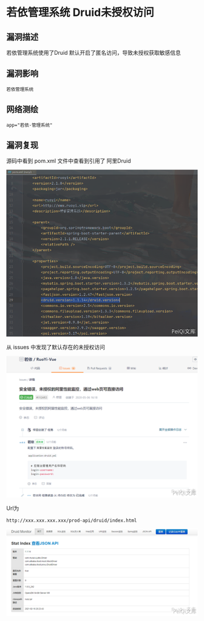 # 若依管理系统 Druid未授权访问

## 漏洞描述

若依管理系统使用了Druid 默认开启了匿名访问，导致未授权获取敏感信息

## 漏洞影响

```
若依管理系统
```

## 网络测绘

```
app="若依-管理系统"
```

## 漏洞复现

源码中看到 pom.xml 文件中查看到引用了 阿里Druid

![](./images/202202101956128.png)



从 issues 中发现了默认存在的未授权访问



![](./images/202202101957569.png)



Url为



```plain
http://xxx.xxx.xxx.xxx/prod-api/druid/index.html
```



![](./images/202202101957317.png)

## 